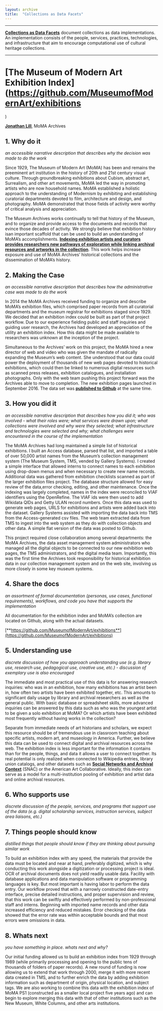 ```yaml
---
layout: archive
title:  "Collections as Data Facets"
---
```

---

[**Collections as Data Facets**](https://collectionsasdata.github.io/facets/) document collections as data implementations. An implementation consists of the people, services, practices, technologies, and infrastructure that aim to encourage computational use of cultural heritage collections. 

---
# [The Museum of Modern Art Exhibition Index](https://github.com/MuseumofModernArt/exhibitions
)

[**Jonathan Lill**](https://www.moma.org/research-and-learning/research-resources/archives/index), MoMA Archives

## 1. Why do it

 *an accessible narrative description that describes why the decision was made to do the work*
 
Since 1929, The Museum of Modern Art (MoMA) has been and remains the preeminent art institution in the history of 20th and 21st century visual culture. Through groundbreaking exhibitions about Cubism, abstract art, Surrealism, and other art movements, MoMA led the way in promoting artists who are now household names. MoMA established a holistic approach to the understanding of Modernism by exhibiting and establishing curatorial departments devoted to film, architecture and design, and photography. MoMA demonstrated that those fields of activity were worthy of critical analysis and appreciation.

The Museum Archives works continually to tell that history of the Museum, and to organize and provide access to the documents and records that evince those decades of activity. We strongly believe that  exhibition history isan important scaffold that can be used to build an understanding of MoMA’s accomplishments. [**Indexing exhibition artists and curators provides researchers new pathways of exploration while linking  archival resources and artworks in the collection**](https://github.com/MuseumofModernArt/exhibitions). This work helps increase exposure and use of MoMA Archives’ historical collections and the dissemination of MoMA’s history.

## 2. Making the Case 

*an accessible narrative description that describes how the administrative case was made to do the work*

In 2014 the MoMA Archives received funding to organize and describe MoMA’s exhibition files, which comprised paper records from all curatorial departments and the museum registrar for exhibitions staged since 1929. We decided that an exhibition index could be built as part of that project workflow. Due to our experience fielding public and staff inquiries and guiding user research, the Archives had developed an appreciation of the utility an exhibition index. How this data might be made available to researchers was unknown at the inception of the project.

Simultaneous to the Archives’ work on this project, the MoMA hired a new director of web and video who was given the mandate of radically expanding the Museum’s web content. She understood that our data could power the deployment of thousands of new web pages devoted to historical exhibitions, which could then be linked to numerous digital resources such as scanned press releases, exhibition catalogues, and installation photographs. Only with the web team pushing this project forward was the Archives able to move to completion. The new exhibition pages launched in September 2016. The data set was [**published to Github**](https://github.com/MuseumofModernArt/exhibitions) at the same time.

## 3. How you did it

*an accessible narrative description that describes how you did it; who was involved - what their roles were; what services were drawn upon; what collections were involved and why were they selected; what infrastructure and technologies were selected and why; what challenges were encountered in the course of the implementation*

The MoMA Archives had long maintained a simple list of historical exhibitions. I built an Access database, parsed that list, and imported a table of over 50,000 artist names from the Museum’s collection management system (The Museum System, TMS, vended by Gallery Systems). I created a simple interface that allowed interns to connect names to each exhibition using drop-down menus and when necessary to create new name records. Additional data was gathered from exhibition checklists scanned as part of the larger exhibition files project. The database structure allowed for easy review of the data,error checking, editing, and other maintenance. Once the indexing was largely completed, names in the index were reconciled to VIAF identifiers using the OpenRefine. The VIAF ids were then used to add Wikidata QIDs and Getty ULAN record numbers. Once this data was used to generate web pages, URLS for exhibitions and artists were added back into the dataset. Gallery Systems assisted with importing the data back into TMS from the Access-generated csv files. The web team extracted data from TMS to ingest into the web system as they do with collection objects and other data. A simple flat version of the data was posted to Github.

This project required close collaboration among several departments: the MoMA Archives, the data asset management system administrators who managed all the digital objects to be connected to our new exhibition web pages, the TMS administrators, and the digital media team. Importantly, this was the first time the Archives took responsibility for historical exhibition data in our collection management system and on the web site, involving us more closely in some key museum systems.

## 4. Share the docs 

*an assortment of formal documentation (personas, use cases, functional requirements), workflows, and code you have that supports the implementation*

All documentation for the exhibition index and MoMA’s collection are located on Github, along with the actual datasets.

[**https://github.com/MuseumofModernArt/exhibitions**](https://github.com/MuseumofModernArt/exhibitions)

## 5. Understanding use 

*discrete discussion of how you approach understanding use (e.g. library use, research use, pedagogical use, creative use, etc.) - discussion of exemplary use is also encouraged*

The immediate and most practical use of this data is for answering research inquiries: who was in an exhibition, how many exhibitions has an artist been in, how often two artists have been exhibited together, etc. This amounts to significant daily usage by library and archival researchers as well as the general public. With basic database or spreadsheet skills, more advanced inquiries can be answered by this data such as who was the youngest artist to be given a solo exhibition at MoMA? Or which artists have been exhibited most frequently without having works in the collection?

Separate from immediate needs of art historians and scholars, we expect this resource should be of tremendous use in classroom teaching about specific artists, modern art, and museology in America. Further, we believe this data can be used to connect digital and archival resources across the web. The exhibition index is less important for the information it contains than for the people, things, and data it allows a user to connect together. Its real potential is only realized when connected to Wikipedia entries, library union catalogs, and other datasets such as [**Social Networks and Archival Context**](http://snaccooperative.org/?redirected=1) (SNAC) or the American Art Collaborative. Ideally, this index can serve as a model for a multi-institution pooling of exhibition and artist data and online archival resources.
 
## 6. Who supports use

*discrete discussion of the people, services, and programs that support use of the data (e.g. digital scholarship services, instruction services, subject area liaisons, etc.)*

## 7. Things people should know 

*distilled things that people should know if they are thinking about pursuing similar work*

To build an exhibition index with any speed, the materials that provide the data must be located and near at hand, preferably digitized, which is why conducting this work alongside a digitization or processing project is ideal. OCR of archival documents does not yield readily usable data. Facility with database applications and data manipulation software or programming languages is key. But most important is having labor to perform the data entry. Our workflow proved that with a narrowly constructed date-entry interface, precise detailed instructions, and proper supervision and review, that this work can be swiftly and effectively performed by non-professional staff and interns. Beginning with imported name records and other data increased efficiency and reduced mistakes. Error checking of the data showed that the error rate was within acceptable bounds and that most errors were omissions in data. 

## 8. Whats next

*you have something in place. whats next and why?* 

Our initial funding allowed us to build an exhibition index from 1929 through 1989 (while primarily processing and opening to the public tens of thousands of folders of paper records). A new round of funding is now allowing us to extend that work through 2000, merge it with more recent data created in TMS, and to further enrich the data by adding exhibition information such as department of origin, physical location, and subject tags. We are also working to combine this data with the exhibition index of MoMA PS1 (constructed as a smaller local project five years ago) and can begin to explore merging this data with that of other institutions such as the New Museum, White Columns, and other arts institutions. 
